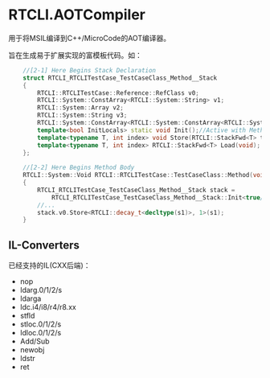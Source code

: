 # RTCLI.AOTCompiler
用于将MSIL编译到C++/MicroCode的AOT编译器。

旨在生成易于扩展实现的富模板代码。如：

``` c++
    //[2-1] Here Begins Stack Declaration
    struct RTCLI_RTCLITestCase_TestCaseClass_Method__Stack
    {
        RTCLI::RTCLITestCase::Reference::RefClass v0;
        RTCLI::System::ConstArray<RTCLI::System::String> v1;
        RTCLI::System::Array v2;
        RTCLI::System::String v3;
        RTCLI::System::ConstArray<RTCLI::System::ConstArray<RTCLI::System::String>> v4;
        template<bool InitLocals> static void Init();//Active with MethodBody.InitLocals Property.
        template<typename T, int index> void Store(RTCLI::StackFwd<T> toStore); //Store to Stack.
        template<typename T, int index> RTCLI::StackFwd<T> Load(void); //Load from Stack.
    };
    
    //[2-2] Here Begins Method Body
    RTCLI::System::Void RTCLI::RTCLITestCase::TestCaseClass::Method(void)
    {
        RTCLI_RTCLITestCase_TestCaseClass_Method__Stack stack =
            RTCLI_RTCLITestCase_TestCaseClass_Method__Stack::Init<true/*InitLocals*/>();
        //...
        stack.v0.Store<RTCLI::decay_t<decltype(s1)>, 1>(s1);
    }
```

## IL-Converters

已经支持的IL(CXX后端)：

- nop
- ldarg.0/1/2/s
- ldarga
- ldc.i4/i8/r4/r8.xx
- stfld
- stloc.0/1/2/s
- ldloc.0/1/2/s
- Add/Sub 
- newobj
- ldstr
- ret